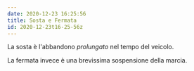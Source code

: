 ```yaml
---
date: 2020-12-23 16:25:56
title: Sosta e Fermata
id: 2020-12-23t16-25-56z
---
```


La sosta è l'abbandono _prolungato_ nel tempo del veicolo.

La fermata invece è una brevissima sospensione della marcia.

